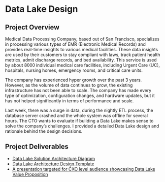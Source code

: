# Data Lake Design

## Project Overview
Medical Data Processing Company, based out of San Francisco, specializes in processing various types of EMR (Electronic Medical Records) and provides real-time insights to various medical facilities. These data insights are used by their customers to stay compliant with laws, track patient health metrics, admit discharge records, and bed availability. This service is used by about 8000 individual medical care facilities, including Urgent Care (UC), hospitals, nursing homes, emergency rooms, and critical care units.

The company has experienced hyper growth over the past 3 years. However, as the volume of data continues to grow, the existing infrastructure has not been able to scale. The company has made every type of optimization, configuration changes, and hardware updates, but it has not helped significantly in terms of performance and scale.

Last week, there was a surge in data, during the nightly ETL process, the database server crashed and the whole system was offline for several hours. The CTO wants to evaluate if building a Data Lake makes sense to solve the company’s challenges. I provided a detailed Data Lake design and rationale behind the design decisions.

## Project Deliverables
- [Data Lake Solution Architecture Diagram](https://github.com/iDataist/Data-Lake-Design/blob/main/data_lake_architecture_diagram/DataLakeSolutionArchitectureDiagram.png)
- [Data Lake Architecture Design Template](https://github.com/iDataist/Data-Lake-Design/blob/main/data_lake_architecture_documentation/DataLakeArchitectureDesign.pdf)
- [A presentation targeted for CXO level audience showcasing Data Lake Value Proposition](https://github.com/iDataist/Data-Lake-Design/blob/main/presentation/DataLakeExecutivePresentation.pdf)